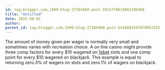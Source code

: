 ```yaml
---
id: tag:blogger.com,1999:blog-27384460.post-3912776619881396468
title: "Untitled"
date: 2025-08-02
author: 
parent_id: tag:blogger.com,1999:blog-27384460.post-5418881547670053332
---
```


The amount of money given per wager is normally very small and sometimes varies with recreation choice. A on line casino might provide three comp factors for every $10 wagered on [1xbet](https://casino.edu.kg/1xbet.html) slots and one comp point for every $10 wagered on blackjack. This example is equal to returning zero.3% of wagers on slots and zero.1% of wagers on blackjack.